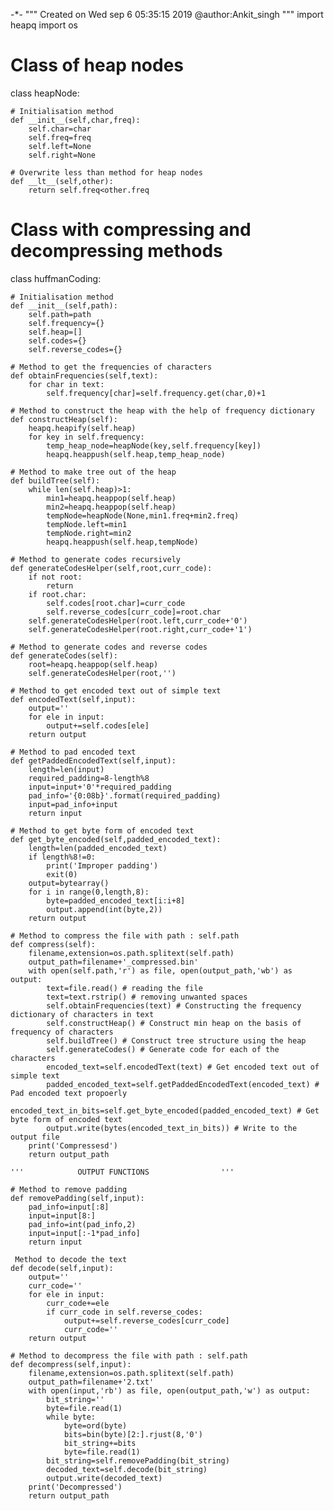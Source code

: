   -*-
"""
Created on Wed sep  6 05:35:15 2019
@author:Ankit_singh 
"""
import heapq
import os

# Class of heap nodes
class heapNode:

    # Initialisation method
    def __init__(self,char,freq):
        self.char=char
        self.freq=freq
        self.left=None
        self.right=None

    # Overwrite less than method for heap nodes
    def __lt__(self,other):
        return self.freq<other.freq


# Class with compressing and decompressing methods 
class huffmanCoding:

    # Initialisation method
    def __init__(self,path):
        self.path=path
        self.frequency={}
        self.heap=[]
        self.codes={}
        self.reverse_codes={}

    # Method to get the frequencies of characters
    def obtainFrequencies(self,text):
        for char in text:
            self.frequency[char]=self.frequency.get(char,0)+1

    # Method to construct the heap with the help of frequency dictionary
    def constructHeap(self):
        heapq.heapify(self.heap)
        for key in self.frequency:
            temp_heap_node=heapNode(key,self.frequency[key])
            heapq.heappush(self.heap,temp_heap_node)

    # Method to make tree out of the heap
    def buildTree(self):
        while len(self.heap)>1:
            min1=heapq.heappop(self.heap)
            min2=heapq.heappop(self.heap)
            tempNode=heapNode(None,min1.freq+min2.freq)
            tempNode.left=min1
            tempNode.right=min2
            heapq.heappush(self.heap,tempNode)

    # Method to generate codes recursively
    def generateCodesHelper(self,root,curr_code):
        if not root:
            return 
        if root.char:
            self.codes[root.char]=curr_code
            self.reverse_codes[curr_code]=root.char
        self.generateCodesHelper(root.left,curr_code+'0')
        self.generateCodesHelper(root.right,curr_code+'1')

    # Method to generate codes and reverse codes 
    def generateCodes(self):
        root=heapq.heappop(self.heap)
        self.generateCodesHelper(root,'')

    # Method to get encoded text out of simple text
    def encodedText(self,input):
        output=''
        for ele in input:
            output+=self.codes[ele]
        return output

    # Method to pad encoded text
    def getPaddedEncodedText(self,input):
        length=len(input)
        required_padding=8-length%8
        input=input+'0'*required_padding
        pad_info='{0:08b}'.format(required_padding)
        input=pad_info+input
        return input

    # Method to get byte form of encoded text
    def get_byte_encoded(self,padded_encoded_text):
        length=len(padded_encoded_text)
        if length%8!=0:
            print('Improper padding')
            exit(0)
        output=bytearray()
        for i in range(0,length,8):
            byte=padded_encoded_text[i:i+8]
            output.append(int(byte,2))
        return output

    # Method to compress the file with path : self.path
    def compress(self):
        filename,extension=os.path.splitext(self.path)
        output_path=filename+'_compressed.bin'
        with open(self.path,'r') as file, open(output_path,'wb') as output:
            text=file.read() # reading the file
            text=text.rstrip() # removing unwanted spaces
            self.obtainFrequencies(text) # Constructing the frequency dictionary of characters in text
            self.constructHeap() # Construct min heap on the basis of frequency of characters 
            self.buildTree() # Construct tree structure using the heap
            self.generateCodes() # Generate code for each of the characters
            encoded_text=self.encodedText(text) # Get encoded text out of simple text
            padded_encoded_text=self.getPaddedEncodedText(encoded_text) # Pad encoded text propoerly
            encoded_text_in_bits=self.get_byte_encoded(padded_encoded_text) # Get byte form of encoded text
            output.write(bytes(encoded_text_in_bits)) # Write to the output file
        print('Compressesd')
        return output_path

    '''            OUTPUT FUNCTIONS                '''

    # Method to remove padding
    def removePadding(self,input):
        pad_info=input[:8]
        input=input[8:]
        pad_info=int(pad_info,2)
        input=input[:-1*pad_info]
        return input

     Method to decode the text
    def decode(self,input):
        output=''
        curr_code=''
        for ele in input:
            curr_code+=ele
            if curr_code in self.reverse_codes:
                output+=self.reverse_codes[curr_code]
                curr_code=''
        return output

    # Method to decompress the file with path : self.path
    def decompress(self,input):
        filename,extension=os.path.splitext(self.path)
        output_path=filename+'2.txt'
        with open(input,'rb') as file, open(output_path,'w') as output:
            bit_string=''
            byte=file.read(1)
            while byte:
                byte=ord(byte)
                bits=bin(byte)[2:].rjust(8,'0')
                bit_string+=bits
                byte=file.read(1)
            bit_string=self.removePadding(bit_string)
            decoded_text=self.decode(bit_string)
            output.write(decoded_text)
        print('Decompressed')
        return output_path
